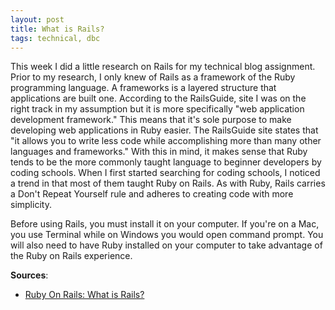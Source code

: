 ```yaml
---
layout: post
title: What is Rails?
tags: technical, dbc
---
```


This week I did a little research on Rails for my technical blog assignment. Prior to my research, I only knew of Rails as a framework of the Ruby programming language. A frameworks is a layered structure that applications are built one. According to the RailsGuide, site I was on the right track in my assumption but it is more specifically "web application development framework." This means that it's sole purpose to make developing web applications in Ruby easier. The RailsGuide site states that "it allows you to write less code while accomplishing more than many other languages and frameworks." With this in mind, it makes sense that Ruby tends to be the more commonly taught language to beginner developers by coding schools. When I first started searching for coding schools, I noticed a trend in that most of them taught Ruby on Rails. As with Ruby, Rails carries a Don't Repeat Yourself rule and adheres to creating code with more simplicity.

Before using Rails, you must install it on your computer. If you're on a Mac, you use Terminal while on Windows you would open command prompt. You will also need to have Ruby installed on your computer to take advantage of the Ruby on Rails experience.

**Sources**:

- [Ruby On Rails: What is Rails?](http://guides.rubyonrails.org/getting_started.html#what-is-rails-questionmark)
